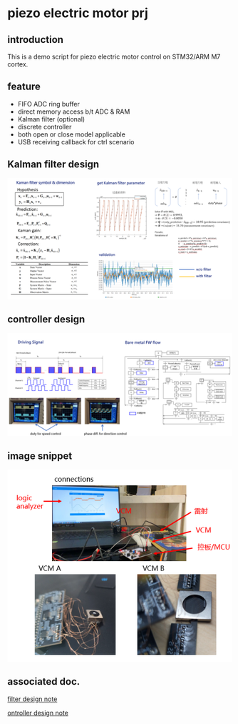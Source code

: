 # piezo electric motor prj 
## introduction
This is a demo script for piezo electric motor control on STM32/ARM M7 cortex. 
## feature
* FIFO ADC ring buffer
* direct memory access b/t ADC & RAM
* Kalman filter (optional)
* discrete controller
* both open or close model applicable  
* USB receiving callback for ctrl scenario 
## Kalman filter design
![alt text](https://github.com/Wowowdog/demo-piezo-electric-prj/blob/master/png/fil1.png?raw=true)

## controller design
![alt text](https://github.com/Wowowdog/demo-piezo-electric-prj/blob/master/png/ctl1.png?raw=true)

## image snippet
![alt text](https://github.com/Wowowdog/demo-VCM-prj/blob/master/png/mag1.png?raw=true)

## associated doc.
[filter design note](https://drive.google.com/file/d/1aqMnyfdr6wfS0KhNzTkJJ_yOEIsFtxLj/view?usp=share_link)

[ontroller design note](https://drive.google.com/file/d/1aofWPQ_WVctiZDtwdYiYLdtpWiVnDgS7/view?usp=share_link)
